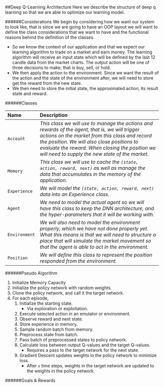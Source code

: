 ##Deep Q-Learning Architecture
Here we describe the structure of deep q learning so that we are able to optimize our learning model.

######Considerations
We begin by considering how we want our system to look like, that is since we are going to have an OOP
layout we will want to define the class considerations that we want to have and the functional reasons
behind the definition of the classes.
* So we know the context of our application and that we expect our learning algorithm to trade on a
  market and earn money. The learning algorithm will receive an input state which will be defined by
  the last 12 candle data from the market charts. The output action will be one of three decisions to
  make; that is buy, sell, or hold.
* We then apply the action to the environment. Since we want the result of the action and the state
  of the environment after, we will need to store get the reward from the new state.
* We then need to store the initial state, the approximated action, its result state and reward.

######Classes

|Name|Description|
|:-----|:-------|
|```Account```|*This class we will use to manage the actions and rewards of the agent, that is, we will trigger actions on the market from this class and record the position. We will also close positions to evaluate the reward. When closing the position we will need to supply the new state of the market.*|
|```Memory```|*This class we will use to cache the ```(state, action, reward, next)``` as well as manage the data that accumulates in the memory of the application.*|
|```Experience```|*We will model the ```(state, action, reward, next)``` data into an Experience class.*|
|```Agent```|*We need to model the actual agent so we will have this class to keep the DNN architecture, and the hyper-parameters that it will be working with.*|
|```Environment```|*We will also need to model the environment properly, which we have not done properly yet. What this means is that we will need to structure a place that will simulate the market movement so that the agent is able to act in the environment.*|
|```Position```|*We will define this class to represent the position responded from the environment.*|

######Pseudo Algorithm
1. Initialize Memory Capacity
2. Initialize the policy network with random weights.
3. Clone the policy network, and call it the target network.
4. For each episode,
    1.  Initialize the starting state.
        *   Via exploration or exploitation.
    2.  Execute selected action in an emulator or environment.
    3.  Observe reward and next state.
    4.  Store experience in memory.
    5.  Sample random batch from memory.
    6.  Preprocess state from batch.
    7.  Pass batch of preprocessed states to policy network.
    8.  Calculate loss between output Q-values and the target Q-values.
        *   Requires a pass to the target network for the next state.
    9. Gradient Descent updates weights in the policy network to minimize loss.
        *   After ```x``` time steps, weights in the target network are updated to the weights in the
        policy network.

######Goals & Rewards